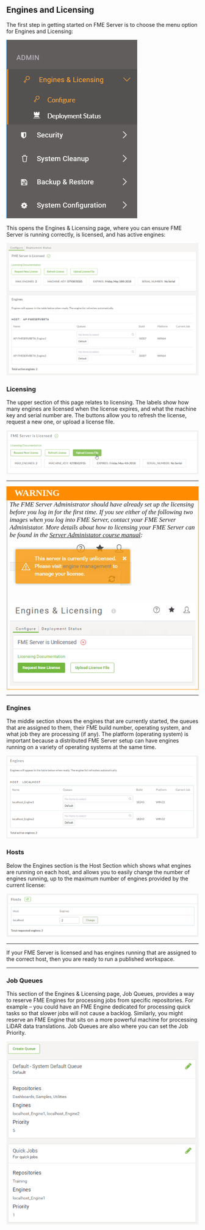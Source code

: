 ## Engines and Licensing ##

The first step in getting started on FME Server is to choose the menu option for Engines and Licensing:

![](./Images/Img1.022.EnginesLicenseMenu.png)

This opens the Engines & Licensing page, where you can ensure FME Server is running correctly, is licensed, and has active engines:

![](./Images/Img1.023.EnginesAndLicensing.png)

### Licensing ###

The upper section of this page relates to licensing. The labels show how many engines are licensed when the license expires, and what the machine key and serial number are. The buttons allow you to refresh the license, request a new one, or upload a license file.

![](./Images/Img1.024.LicensingInfo.png)

---

<!--Warning Section--> 

<table style="border-spacing: 0px">
<tr>
<td style="vertical-align:middle;background-color:darkorange;border: 2px solid darkorange">
<i class="fa fa-exclamation-triangle fa-lg fa-pull-left fa-fw" style="color:white;padding-right: 12px;vertical-align:text-top"></i>
<span style="color:white;font-size:x-large;font-weight: bold;font-family:serif">WARNING</span>
</td>
</tr>

<tr>
<td style="border: 1px solid darkorange">
<span style="font-family:serif; font-style:italic; font-size:larger">
The FME Server Administrator should have already set up the licensing before you log in for the first time. If you see either of the following two images when you log into FME Server, contact your FME Server Administator. More details about how to licensing your FME Server can be found in the <a href="https://safe-software.gitbooks.io/fme-server-administration-training-2018/content/ServerAdmin1Installation/1.07.Licensing.html">Server Administator course manual</a>: 
<img src="./Images/Img1.025.UnlicensedError.png">
<br><br><br><img src="./Images/Img1.026.FMEServerUnlicensed.png">
</span>
</td>
</tr>
</table>

---

### Engines ###

The middle section shows the engines that are currently started, the queues that are assigned to them, their FME build number, operating system, and what job they are processing (if any). The platform (operating system) is important because a distributed FME Server setup can have engines running on a variety of operating systems at the same time.

![](./Images/Img1.027.EngineManagement.png)

### Hosts ###

Below the Engines section is the Host Section which shows what engines are running on each host, and allows you to easily change the number of engines running, up to the maximum number of engines provided by the current license:

![](./Images/Img1.028.HostManagement.png)

---

If your FME Server is licensed and has engines running that are assigned to the correct host, then you are ready to run a published workspace.

---

### Job Queues ###

This section of the Engines & Licensing page, Job Queues, provides a way to reserve FME Engines for processing jobs from specific repositories. For example – you could have an FME Engine dedicated for processing quick tasks so that slower jobs will not cause a backlog. Similarly, you might reserve an FME Engine that sits on a more powerful machine for processing LiDAR data translations. Job Queues are also where you can set the Job Priority. 

![](./Images/Img1.029.JobQueues.png)


